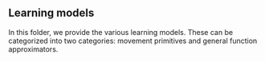 ## Learning models

In this folder, we provide the various learning models. These can be categorized into two categories: movement primitives and general function approximators.